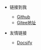 <!-- _navbar.md -->

* 链接到我
  * [Github](https://github.com/yzz-ihep)
  * [Gitee地址](https://gitee.com/yuzezhong)

* 友情链接
  * [Docsify](https://docsify.js.org/#/)